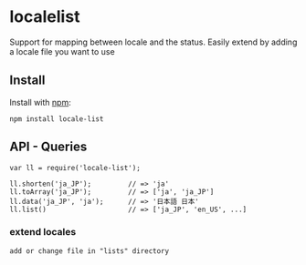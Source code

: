 # localelist

Support for mapping between locale and the status.
Easily extend by adding a locale file you want to use

## Install

Install with [npm](http://npmjs.org/):

    npm install locale-list

## API - Queries

    var ll = require('locale-list');

    ll.shorten('ja_JP');         // => 'ja'
    ll.toArray('ja_JP');         // => ['ja', 'ja_JP']
    ll.data('ja_JP', 'ja');      // => '日本語 日本'
    ll.list()                    // => ['ja_JP', 'en_US', ...]

### extend locales

    add or change file in "lists" directory 